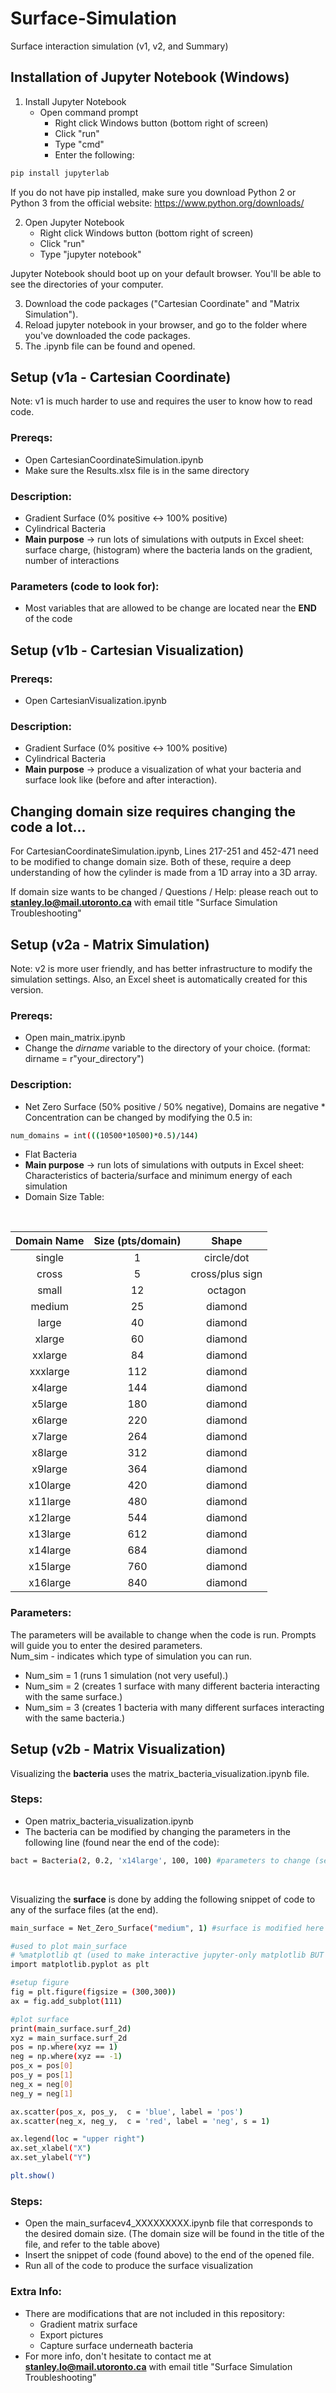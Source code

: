 # Surface-Simulation
Surface interaction simulation (v1, v2, and Summary)

## Installation of Jupyter Notebook (Windows)

1. Install Jupyter Notebook
    * Open command prompt
      * Right click Windows button (bottom right of screen)
      * Click "run"
      * Type "cmd"
      * Enter the following:
```bash
pip install jupyterlab
```
If you do not have pip installed, make sure you download Python 2 or Python 3 from the official website: https://www.python.org/downloads/

2. Open Jupyter Notebook
      * Right click Windows button (bottom right of screen)
      * Click "run"
      * Type "jupyter notebook"

Jupyter Notebook should boot up on your default browser. You'll be able to see the directories of your computer.

3. Download the code packages ("Cartesian Coordinate" and "Matrix Simulation").
4. Reload jupyter notebook in your browser, and go to the folder where you've downloaded the code packages.
5. The .ipynb file can be found and opened.

## Setup (v1a - Cartesian Coordinate)
Note: v1 is much harder to use and requires the user to know how to read code.
### Prereqs:
* Open CartesianCoordinateSimulation.ipynb
* Make sure the Results.xlsx file is in the same directory
### Description:
* Gradient Surface (0% positive <-> 100% positive)
* Cylindrical Bacteria
* **Main purpose** -> run lots of simulations with outputs in Excel sheet: surface charge, (histogram) where the bacteria lands on the gradient, number of interactions
### Parameters (code to look for):
* Most variables that are allowed to be change are located near the **END** of the code

## Setup (v1b - Cartesian Visualization)
### Prereqs:
* Open CartesianVisualization.ipynb
### Description:
* Gradient Surface (0% positive <-> 100% positive)
* Cylindrical Bacteria
* **Main purpose** -> produce a visualization of what your bacteria and surface look like (before and after interaction).

## Changing domain size requires changing the code a lot...
For CartesianCoordinateSimulation.ipynb, Lines 217-251 and 452-471 need to be modified to change domain size. Both of these, require a deep understanding of how the cylinder is made from a 1D array into a 3D array.

If domain size wants to be changed / Questions / Help: please reach out to **stanley.lo@mail.utoronto.ca** with email title "Surface Simulation Troubleshooting"

## Setup (v2a - Matrix Simulation)
Note: v2 is more user friendly, and has better infrastructure to modify the simulation settings. Also, an Excel sheet is automatically created for this version.
### Prereqs:
* Open main_matrix.ipynb
* Change the _dirname_ variable to the directory of your choice. (format: dirname = r"your_directory")
### Description:
* Net Zero Surface (50% positive / 50% negative), Domains are negative
      * Concentration can be changed by modifying the 0.5 in: 
```bash
num_domains = int(((10500*10500)*0.5)/144)
```
* Flat Bacteria
* **Main purpose** -> run lots of simulations with outputs in Excel sheet: Characteristics of bacteria/surface and minimum energy of each simulation
* Domain Size Table:
<br />

| Domain Name | Size (pts/domain) | Shape |
| :---------: | :--: | :---: |
| single | 1  | circle/dot |
| cross | 5  | cross/plus sign |
| small | 12  | octagon |
| medium | 25  | diamond |
| large | 40  | diamond |
| xlarge | 60  | diamond |
| xxlarge | 84  | diamond |
| xxxlarge | 112  | diamond |
| x4large | 144  | diamond |
| x5large | 180  | diamond |
| x6large | 220  | diamond |
| x7large | 264  | diamond |
| x8large | 312  | diamond |
| x9large | 364  | diamond |
| x10large | 420  | diamond |
| x11large | 480  | diamond |
| x12large | 544  | diamond |
| x13large | 612  | diamond |
| x14large | 684  | diamond |
| x15large | 760  | diamond |
| x16large | 840  | diamond |

### Parameters:
The parameters will be available to change when the code is run. Prompts will guide you to enter the desired parameters.
<br />
Num_sim - indicates which type of simulation you can run.
   * Num_sim = 1 (runs 1 simulation (not very useful).)
   * Num_sim = 2 (creates 1 surface with many different bacteria interacting with the same surface.)
   * Num_sim = 3 (creates 1 bacteria with many different surfaces interacting with the same bacteria.)

## Setup (v2b - Matrix Visualization)
Visualizing the **bacteria** uses the matrix_bacteria_visualization.ipynb file.

### Steps:
* Open matrix_bacteria_visualization.ipynb
* The bacteria can be modified by changing the parameters in the following line (found near the end of the code):
```bash
bact = Bacteria(2, 0.2, 'x14large', 100, 100) #parameters to change (seed, concentration, domain_size, size_x, size_y)
```

<br />

Visualizing the **surface** is done by adding the following snippet of code to any of the surface files (at the end).

```bash
main_surface = Net_Zero_Surface("medium", 1) #surface is modified here (domain_size, seed)

#used to plot main_surface
# %matplotlib qt (used to make interactive jupyter-only matplotlib BUT not usable with millions of pts)
import matplotlib.pyplot as plt

#setup figure
fig = plt.figure(figsize = (300,300))
ax = fig.add_subplot(111)

#plot surface
print(main_surface.surf_2d)
xyz = main_surface.surf_2d
pos = np.where(xyz == 1)
neg = np.where(xyz == -1)
pos_x = pos[0]
pos_y = pos[1]
neg_x = neg[0]
neg_y = neg[1]

ax.scatter(pos_x, pos_y,  c = 'blue', label = 'pos')
ax.scatter(neg_x, neg_y,  c = 'red', label = 'neg', s = 1)

ax.legend(loc = "upper right")
ax.set_xlabel("X")
ax.set_ylabel("Y")

plt.show()
```

### Steps:
* Open the main_surfacev4_XXXXXXXXX.ipynb file that corresponds to the desired domain size. (The domain size will be found in the title of the file, and refer to the table above)
* Insert the snippet of code (found above) to the end of the opened file.
* Run all of the code to produce the surface visualization

### Extra Info:
* There are modifications that are not included in this repository:
     * Gradient matrix surface
     * Export pictures
     * Capture surface underneath bacteria
* For more info, don't hesitate to contact me at **stanley.lo@mail.utoronto.ca** with email title "Surface Simulation Troubleshooting"
